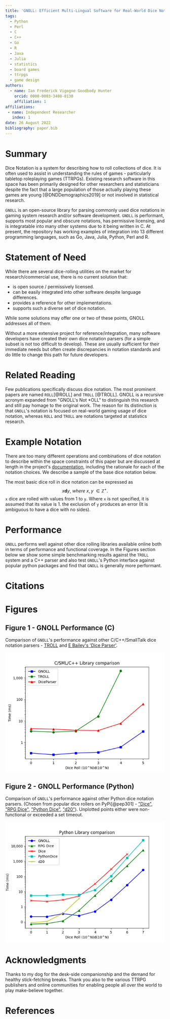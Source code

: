 ```yaml
---
title: 'GNOLL: Efficient Multi-Lingual Software for Real-World Dice Notation and Extensions'
tags:
  - Python
  - Perl
  - C
  - C++
  - Go
  - R
  - Java
  - Julia
  - statistics
  - board games
  - ttrpgs
  - game design
authors:
  - name: Ian Frederick Vigogne Goodbody Hunter
    orcid: 0000-0003-3408-8138
    affiliation: 1
affiliations:
 - name: Independent Researcher
   index: 1
date: 26 August 2022
bibliography: paper.bib
---
```


# Summary

Dice Notation is a system for describing how to roll collections of dice. It is often used to assist in understanding the rules of games - particularly tabletop roleplaying games (TTRPGs). Existing research software in this space has been primarily designed for other researchers and statisticians despite the fact that a large population of those actually playing these games are young [@DNDDemographics2019] or not involved in statistical research.

`GNOLL` is an open-source library for parsing commonly used dice notations in gaming system research and/or software development. `GNOLL` is performant, supports most popular and obscure notations, has permissive licensing, and is integratable into many other systems due to it being written in C. At present, the repository has working examples of integration into 13 different programming languages, such as Go, Java, Julia, Python, Perl and R.

# Statement of Need
While there are several dice-rolling utilities on the market for research/commercial use, there is no current solution that:

- is open source / permissively licensed.
- can be easily integrated into other software despite language differences.
- provides a reference for other implementations.
- supports such a diverse set of dice notation.

While some solutions may offer one or two of these points, GNOLL addresses all of them.

Without a more extensive project for reference/integration, many software developers have created their own dice notation parsers (for a simple subset is not too difficult to develop). These are usually sufficient for their immediate needs but often create discrepancies in notation standards and do little to change this path for future developers.

# Related Reading

Few publications specifically discuss dice notation. The most prominent papers are named `ROLL`[@ROLL] and `TROLL` [@TROLL]. GNOLL is a recursive acronym expanded from "GNOLL's Not *OLL" to distinguish this research and still pay homage to the original work. The reason for its distinction is that `GNOLL`'s notation is focused on real-world gaming usage of dice notation, whereas `ROLL` and `TROLL` are notations targeted at statistics research.

# Example Notation

There are too many different operations and combinations of dice notation to describe within the space constraints of this paper but are discussed at length in the project's [documentation](https://ianhunter.ie/GNOLL/), including the rationale for each of the notation choices. We describe a sample of the base dice notation below.


The most basic dice roll in dice notation can be expressed as $$ x\textbf{d}y,\ where\ x,y\ \in{} \mathbb{Z}^{+}. $$ `x` dice are rolled with values from 1 to `y`. Where `x` is not specified, it is assumed that its value is 1. the exclusion of `y` produces an error (It is ambiguous to have a dice with no sides).

# Performance
`GNOLL` performs well against other dice rolling libraries available online both in terms of performance and functional coverage. In the Figures section below we show some simple benchmarking results against the `TROLL` system and a C++ parser and also test `GNOLL`'s Python interface against popular python packages and find that `GNOLL` is generally more performant. 

# Citations

# Figures
## Figure 1 - GNOLL Performance (C)

Comparison of `GNOLL`'s performance against other C/C++/SmallTalk dice notation parsers - [TROLL](http://hjemmesider.diku.dk/~torbenm/Troll/) and [E Bailey's 'Dice Parser'](https://github.com/EBailey67/DiceParser).

![A graph showing GNOLL's performance on different sizes of dice rolls. It is faster than TROLL and DiceParser on each tick](C++.PNG)

## Figure 2 - GNOLL Performance (Python)

Comparison of `GNOLL`'s performance against other Python dice notation parsers. (Chosen from popular dice rollers on PyPi[@pep301] - ["Dice"](https://pypi.org/project/dice/), ["RPG Dice"](https://pypi.org/project/rpg-dice/), ["Python Dice"](https://pypi.org/project/python-dice/), ["d20"](https://pypi.org/project/d20/)). Unplotted points either were non-functional or exceeded a set timeout.

![A graph showing GNOLL's performance (via Python binding) on different sizes of dice rolls. It slightly underperforms for small sizes, but is faster than other python libraries for large sizes.](py.PNG)

# Acknowledgments
Thanks to my dog for the desk-side companionship and the demand for healthy stick-fetching breaks.
Thank you also to the various TTRPG publishers and online communities for enabling people all over the world to play make-believe together.

# References
